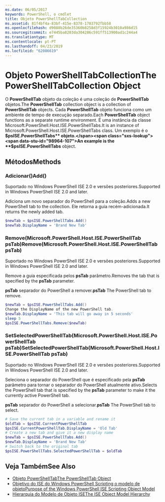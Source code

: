 ```yaml
---
ms.date: 06/05/2017
keywords: PowerShell, o cmdlet
title: Objeto PowerShellTabCollection
ms.assetid: 81f4bf4a-83bf-415e-8378-1703792fbb58
ms.openlocfilehash: d9088b26de35360b8258d3f15924b3010a986d15
ms.sourcegitcommit: e7445ba8203da304286c591ff513900ad1c244a4
ms.translationtype: MT
ms.contentlocale: pt-PT
ms.lasthandoff: 04/23/2019
ms.locfileid: "62086619"
---
```

# <a name="the-powershelltabcollection-object"></a><span data-ttu-id="98964-103">Objeto PowerShellTabCollection</span><span class="sxs-lookup"><span data-stu-id="98964-103">The PowerShellTabCollection Object</span></span>

<span data-ttu-id="98964-104">O **PowerShellTab** objeto da coleção é uma coleção de **PowerShellTab** objetos.</span><span class="sxs-lookup"><span data-stu-id="98964-104">The **PowerShellTab** collection object is a collection of **PowerShellTab** objects.</span></span> <span data-ttu-id="98964-105">Cada **PowerShellTab** objeto funciona como um ambiente de tempo de execução separado.</span><span class="sxs-lookup"><span data-stu-id="98964-105">Each **PowerShellTab** object functions as a separate runtime environment.</span></span> <span data-ttu-id="98964-106">É uma instância da classe Microsoft.PowerShell.Host.ISE.PowerShellTabs.</span><span class="sxs-lookup"><span data-stu-id="98964-106">It is an instance of Microsoft.PowerShell.Host.ISE.PowerShellTabs class.</span></span> <span data-ttu-id="98964-107">Um exemplo é o **$psISE.PowerShellTabs** objeto.</span><span class="sxs-lookup"><span data-stu-id="98964-107">An example is the **$psISE.PowerShellTabs** object.</span></span>

## <a name="methods"></a><span data-ttu-id="98964-108">Métodos</span><span class="sxs-lookup"><span data-stu-id="98964-108">Methods</span></span>

### <a name="add"></a><span data-ttu-id="98964-109">Adicionar\(\)</span><span class="sxs-lookup"><span data-stu-id="98964-109">Add\(\)</span></span>

<span data-ttu-id="98964-110">Suportado no Windows PowerShell ISE 2.0 e versões posteriores.</span><span class="sxs-lookup"><span data-stu-id="98964-110">Supported in Windows PowerShell ISE 2.0 and later.</span></span>

<span data-ttu-id="98964-111">Adiciona um novo separador do PowerShell para a coleção.</span><span class="sxs-lookup"><span data-stu-id="98964-111">Adds a new PowerShell tab to the collection.</span></span> <span data-ttu-id="98964-112">Ele retorna a guia recém-adicionada.</span><span class="sxs-lookup"><span data-stu-id="98964-112">It returns the newly added tab.</span></span>

```powershell
$newTab = $psISE.PowerShellTabs.Add()
$newTab.DisplayName = 'Brand New Tab'
```

### <a name="removemicrosoftpowershellhostisepowershelltab-pstab"></a><span data-ttu-id="98964-113">Remove\(Microsoft.PowerShell.Host.ISE.PowerShellTab psTab\)</span><span class="sxs-lookup"><span data-stu-id="98964-113">Remove\(Microsoft.PowerShell.Host.ISE.PowerShellTab psTab\)</span></span>

<span data-ttu-id="98964-114">Suportado no Windows PowerShell ISE 2.0 e versões posteriores.</span><span class="sxs-lookup"><span data-stu-id="98964-114">Supported in Windows PowerShell ISE 2.0 and later.</span></span>

<span data-ttu-id="98964-115">Remove a guia especificada pelos **psTab** parâmetro.</span><span class="sxs-lookup"><span data-stu-id="98964-115">Removes the tab that is specified by the **psTab** parameter.</span></span>

<span data-ttu-id="98964-116">**psTab** separador do PowerShell a remover.</span><span class="sxs-lookup"><span data-stu-id="98964-116">**psTab** The PowerShell tab to remove.</span></span>

```powershell
$newTab = $psISE.PowerShellTabs.Add()
Change the DisplayName of the new PowerShell tab.
$newTab.DisplayName = 'This tab will go away in 5 seconds'
sleep 5
$psISE.PowerShellTabs.Remove($newTab)
```

### <a name="setselectedpowershelltabmicrosoftpowershellhostisepowershelltab-pstab"></a><span data-ttu-id="98964-117">SetSelectedPowerShellTab\(Microsoft.PowerShell.Host.ISE.PowerShellTab psTab\)</span><span class="sxs-lookup"><span data-stu-id="98964-117">SetSelectedPowerShellTab\(Microsoft.PowerShell.Host.ISE.PowerShellTab psTab\)</span></span>

<span data-ttu-id="98964-118">Suportado no Windows PowerShell ISE 2.0 e versões posteriores.</span><span class="sxs-lookup"><span data-stu-id="98964-118">Supported in Windows PowerShell ISE 2.0 and later.</span></span>

<span data-ttu-id="98964-119">Seleciona o separador do PowerShell que é especificado pela **psTab** parâmetro para tornar o separador do PowerShell atualmente ativo.</span><span class="sxs-lookup"><span data-stu-id="98964-119">Selects the PowerShell tab that is specified by the **psTab** parameter to make it the currently active PowerShell tab.</span></span>

<span data-ttu-id="98964-120">**psTab** separador do PowerShell a selecionar.</span><span class="sxs-lookup"><span data-stu-id="98964-120">**psTab** The PowerShell tab to select.</span></span>

```powershell
# Save the current tab in a variable and rename it
$oldTab = $psISE.CurrentPowerShellTab
$psISE.CurrentPowerShellTab.DisplayName = 'Old Tab'
# Create a new tab and give it a new display name
$newTab = $psISE.PowerShellTabs.Add()
$newTab.DisplayName = 'Brand New Tab'
# Switch back to the original tab
$psISE.PowerShellTabs.SelectedPowerShellTab = $oldTab
```

## <a name="see-also"></a><span data-ttu-id="98964-121">Veja Também</span><span class="sxs-lookup"><span data-stu-id="98964-121">See Also</span></span>

- [<span data-ttu-id="98964-122">Objeto PowerShellTab</span><span class="sxs-lookup"><span data-stu-id="98964-122">The PowerShellTab Object</span></span>](The-PowerShellTab-Object.md)
- [<span data-ttu-id="98964-123">Objetivo do ISE do Windows PowerShell Scripting o modelo de objeto</span><span class="sxs-lookup"><span data-stu-id="98964-123">Purpose of the Windows PowerShell ISE Scripting Object Model</span></span>](Purpose-of-the-Windows-PowerShell-ISE-Scripting-Object-Model.md)
- [<span data-ttu-id="98964-124">Hierarquia do Modelo de Objeto ISE</span><span class="sxs-lookup"><span data-stu-id="98964-124">The ISE Object Model Hierarchy</span></span>](The-ISE-Object-Model-Hierarchy.md)